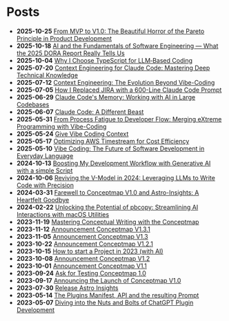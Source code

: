 # Posts
* **2025-10-25** [From MVP to V1.0: The Beautiful Horror of the Pareto Principle in Product Development](posts/mvp-to-v10/mvp-to-v10.v2.md)
* **2025-10-18** [AI and the Fundamentals of Software Engineering — What the 2025 DORA Report Really Tells Us](posts/dora2025/dora2025.md)
* **2025-10-04** [Why I Choose TypeScript for LLM‑Based Coding](posts/bestchoice-typescript/bestchoice-typescript.md)
* **2025-07-20** [Context Engineering for Claude Code: Mastering Deep Technical Knowledge](posts/deep-context-engineering/deep-context-engineering.md)
* **2025-07-12** [Context Engineering: The Evolution Beyond Vibe-Coding](posts/context-engineering/context-engineering.md)
* **2025-07-05** [How I Replaced JIRA with a 600-Line Claude Code Prompt](posts/how-i-replaced-jira-with-claude-code/how-i-replaced-jira-with-claude-code.md)
* **2025-06-29** [Claude Code's Memory: Working with AI in Large Codebases](posts/managing-claudecode-memory/managing-claudecode-memory.md)
* **2025-06-07** [Claude Code: A Different Beast](posts/claude-code-a-different-beast/claude-code-a-different-beast.md)
* **2025-05-31** [From Process Fatigue to Developer Flow: Merging eXtreme Programming with Vibe-Coding](posts/vibe-coding-and-xp/vibe-coding-and-xp.md)
* **2025-05-24** [Give Vibe Coding Context](posts/give-vibecoding-context/give-vibecoding-context.md)
* **2025-05-17** [Optimizing AWS Timestream for Cost Efficiency](posts/optimize_timestream/optimize_timestream.md)
* **2025-05-10** [Vibe Coding: The Future of Software Development in Everyday Language](posts/vibe-coding/vibe-coding.md)
* **2024-10-13** [Boosting My Development Workflow with Generative AI with a simple Script](posts/shell-promptor/shell-promptor.md)
* **2024-10-06** [Reviving the V-Model in 2024: Leveraging LLMs to Write Code with Precision](posts/v-model/v-model.md)
* **2024-03-31** [Farewell to Conceptmap V1.0 and Astro-Insights: A Heartfelt Goodbye](posts/discontinue-chatgpt-plugin-dev.md)
* **2024-02-22** [Unlocking the Potential of pbcopy: Streamlining AI Interactions with macOS Utilities](posts/pbcopy/pbcopy.md)
* **2023-11-19** [Mastering Conceptual Writing with the Conceptmap](posts/mastering_conceptual_writing.md)
* **2023-11-12** [Announcement Conceptmap V1.3.1](posts/announce_V1.3.1/announce_V1.3.1.md)
* **2023-11-05** [Announcement Conceptmap V1.3](posts/announce_V1.3.md)
* **2023-10-22** [Announcement Conceptmap V1.2.1](posts/announce_V1.2.1.md)
* **2023-10-15** [How to start a Project in 2023 (with AI)](posts/starting_a_project_in_2023/starting_a_project_in_2023.md)
* **2023-10-08** [Announcement Conceptmap V1.2](posts/announce_V1.2/announce_V1.2.md)
* **2023-10-01** [Announcement Conceptmap V1.1](posts/announce_V1.1.md)
* **2023-09-24** [Ask for Testing Conceptmap 1.0](posts/ask_for_testing.md)
* **2023-09-17** [Announcing the Launch of Conceptmap V1.0](posts/release_of_conceptmap_V10.md)
* **2023-07-30** [Release Astro Insights](posts/release_of_astro-insights.md)
* **2023-05-14** [The Plugins Manifest, API and the resulting Prompt](posts/the_plugin_manifest.md)
* **2023-05-07** [Diving into the Nuts and Bolts of ChatGPT Plugin Development](posts/creating_a_chatgpt_plugin.md)

